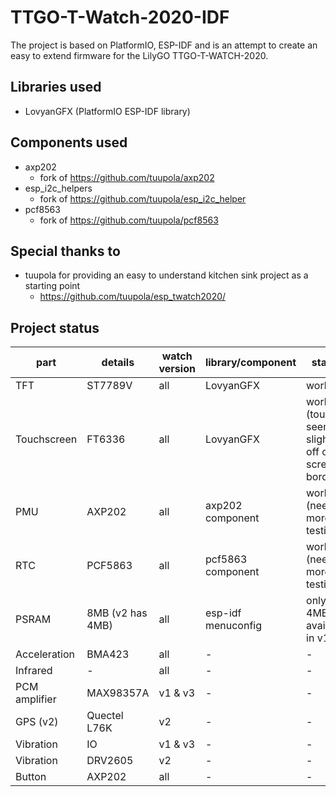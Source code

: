 # TTGO-T-Watch-2020-IDF
The project is based on PlatformIO, ESP-IDF and is an attempt to create an easy to extend firmware for the LilyGO TTGO-T-WATCH-2020.

## Libraries used
- LovyanGFX (PlatformIO ESP-IDF library)

## Components used
- axp202
  - fork of https://github.com/tuupola/axp202
- esp_i2c_helpers
  - fork of https://github.com/tuupola/esp_i2c_helper
- pcf8563
  - fork of https://github.com/tuupola/pcf8563
  
## Special thanks to
- tuupola for providing an easy to understand kitchen sink project as a starting point
  - https://github.com/tuupola/esp_twatch2020/

## Project status
| part | details | watch version | library/component | status |
|---|---|---|---|---|
| TFT | ST7789V | all | LovyanGFX | working |
| Touchscreen | FT6336 | all | LovyanGFX | working (touch seems slightly off on screen borders) |
| PMU | AXP202 | all | axp202 component | working (needs more testing) |
| RTC | PCF5863 | all | pcf5863 component | working (needs more testing) |
| PSRAM | 8MB (v2 has 4MB) | all | esp-idf menuconfig | only 4MB available in v1 |
| Acceleration | BMA423 | all | - | - |
| Infrared | - | all | - | - |
| PCM amplifier | MAX98357A | v1 & v3 | - | - |
| GPS (v2) |Quectel L76K | v2 | - | - |
| Vibration | IO | v1 & v3 | - | - |
| Vibration | DRV2605 | v2 | - | - |
| Button | AXP202 | all | - | - |
